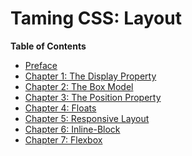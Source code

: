 # Taming CSS: Layout

**Table of Contents**

  * [Preface](preface.md)
  * [Chapter 1: The Display Property](chapter1.md)
  * [Chapter 2: The Box Model](chapter2.md)
  * [Chapter 3: The Position Property](chapter3.md)
  * [Chapter 4: Floats](chapter4.md)
  * [Chapter 5: Responsive Layout](chapter5.md)
  * [Chapter 6: Inline-Block](chapter6.md)
  * [Chapter 7: Flexbox](chapter7.md)

<!---
Z-Index & Stacking Contexts
Overflow (here or in Styling?)
-->
